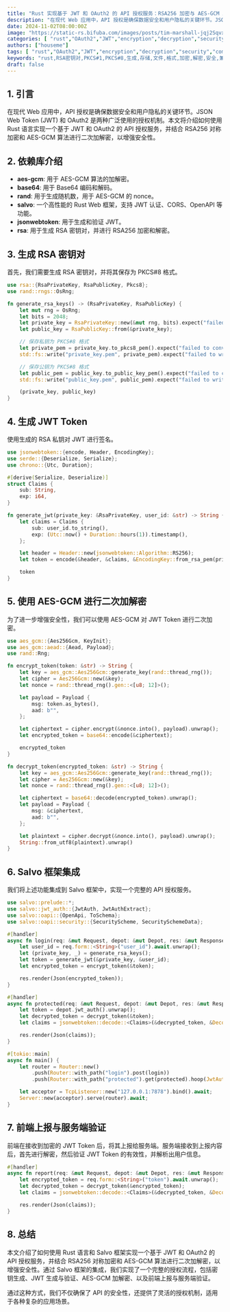 ```yaml
---
title: "Rust 实现基于 JWT 和 OAuth2 的 API 授权服务：RSA256 加密与 AES-GCM 二次加解密"
description: "在现代 Web 应用中，API 授权是确保数据安全和用户隐私的关键环节。JSON Web Token (JWT) 和 OAuth2 是两种广泛使用的授权机制。本文将介绍如何使用 Rust 语言实现一个基于 JWT 和 OAuth2 的 API 授权服务，并结合 RSA256 对称加密和 AES-GCM 算法进行二次加解密，以增强安全性。"
date: 2024-11-02T08:00:00Z
image: "https://static-rs.bifuba.com/images/posts/tim-marshall-jqj2SqvxMVY-unsplash.jpg"
categories: [ "rust","OAuth2","JWT","encryption","decryption","security","compatibility","AES-GCM","实战指南"]
authors: ["houseme"]
tags: [ "rust","OAuth2","JWT","encryption","decryption","security","compatibility","AES-GCM","实战指南","身份验证","授权","安全","Salvo","JSON Web Token","RSA256"]
keywords: "rust,RSA密钥对,PKCS#1,PKCS#8,生成,存储,文件,格式,加密,解密,安全,兼容性,practical guide,实战指南"
draft: false
---
```


## 1. 引言

在现代 Web 应用中，API 授权是确保数据安全和用户隐私的关键环节。JSON Web Token (JWT) 和 OAuth2 是两种广泛使用的授权机制。本文将介绍如何使用 Rust 语言实现一个基于 JWT 和 OAuth2 的 API 授权服务，并结合 RSA256 对称加密和 AES-GCM 算法进行二次加解密，以增强安全性。

## 2. 依赖库介绍

- **aes-gcm**: 用于 AES-GCM 算法的加解密。
- **base64**: 用于 Base64 编码和解码。
- **rand**: 用于生成随机数，用于 AES-GCM 的 nonce。
- **salvo**: 一个高性能的 Rust Web 框架，支持 JWT 认证、CORS、OpenAPI 等功能。
- **jsonwebtoken**: 用于生成和验证 JWT。
- **rsa**: 用于生成 RSA 密钥对，并进行 RSA256 加密和解密。

## 3. 生成 RSA 密钥对

首先，我们需要生成 RSA 密钥对，并将其保存为 PKCS#8 格式。

```rust
use rsa::{RsaPrivateKey, RsaPublicKey, Pkcs8};
use rand::rngs::OsRng;

fn generate_rsa_keys() -> (RsaPrivateKey, RsaPublicKey) {
    let mut rng = OsRng;
    let bits = 2048;
    let private_key = RsaPrivateKey::new(&mut rng, bits).expect("failed to generate private key");
    let public_key = RsaPublicKey::from(&private_key);

    // 保存私钥为 PKCS#8 格式
    let private_pem = private_key.to_pkcs8_pem().expect("failed to convert private key to PEM");
    std::fs::write("private_key.pem", private_pem).expect("failed to write private key to file");

    // 保存公钥为 PKCS#8 格式
    let public_pem = public_key.to_public_key_pem().expect("failed to convert public key to PEM");
    std::fs::write("public_key.pem", public_pem).expect("failed to write public key to file");

    (private_key, public_key)
}
```

## 4. 生成 JWT Token

使用生成的 RSA 私钥对 JWT 进行签名。

```rust
use jsonwebtoken::{encode, Header, EncodingKey};
use serde::{Deserialize, Serialize};
use chrono::{Utc, Duration};

#[derive(Serialize, Deserialize)]
struct Claims {
    sub: String,
    exp: i64,
}

fn generate_jwt(private_key: &RsaPrivateKey, user_id: &str) -> String {
    let claims = Claims {
        sub: user_id.to_string(),
        exp: (Utc::now() + Duration::hours(1)).timestamp(),
    };

    let header = Header::new(jsonwebtoken::Algorithm::RS256);
    let token = encode(&header, &claims, &EncodingKey::from_rsa_pem(private_key.to_pkcs8_pem().unwrap().as_bytes()).unwrap()).unwrap();

    token
}
```

## 5. 使用 AES-GCM 进行二次加解密

为了进一步增强安全性，我们可以使用 AES-GCM 对 JWT Token 进行二次加密。

```rust
use aes_gcm::{Aes256Gcm, KeyInit};
use aes_gcm::aead::{Aead, Payload};
use rand::Rng;

fn encrypt_token(token: &str) -> String {
    let key = aes_gcm::Aes256Gcm::generate_key(rand::thread_rng());
    let cipher = Aes256Gcm::new(&key);
    let nonce = rand::thread_rng().gen::<[u8; 12]>();

    let payload = Payload {
        msg: token.as_bytes(),
        aad: b"",
    };

    let ciphertext = cipher.encrypt(&nonce.into(), payload).unwrap();
    let encrypted_token = base64::encode(&ciphertext);

    encrypted_token
}

fn decrypt_token(encrypted_token: &str) -> String {
    let key = aes_gcm::Aes256Gcm::generate_key(rand::thread_rng());
    let cipher = Aes256Gcm::new(&key);
    let nonce = rand::thread_rng().gen::<[u8; 12]>();

    let ciphertext = base64::decode(encrypted_token).unwrap();
    let payload = Payload {
        msg: &ciphertext,
        aad: b"",
    };

    let plaintext = cipher.decrypt(&nonce.into(), payload).unwrap();
    String::from_utf8(plaintext).unwrap()
}
```

## 6. Salvo 框架集成

我们将上述功能集成到 Salvo 框架中，实现一个完整的 API 授权服务。

```rust
use salvo::prelude::*;
use salvo::jwt_auth::{JwtAuth, JwtAuthExtract};
use salvo::oapi::{OpenApi, ToSchema};
use salvo::oapi::security::{SecurityScheme, SecuritySchemeData};

#[handler]
async fn login(req: &mut Request, depot: &mut Depot, res: &mut Response) {
    let user_id = req.form::<String>("user_id").await.unwrap();
    let (private_key, _) = generate_rsa_keys();
    let token = generate_jwt(&private_key, &user_id);
    let encrypted_token = encrypt_token(&token);

    res.render(Json(encrypted_token));
}

#[handler]
async fn protected(req: &mut Request, depot: &mut Depot, res: &mut Response) {
    let token = depot.jwt_auth().unwrap();
    let decrypted_token = decrypt_token(&token);
    let claims = jsonwebtoken::decode::<Claims>(&decrypted_token, &DecodingKey::from_rsa_pem(std::fs::read("public_key.pem").unwrap().as_slice()).unwrap(), &Validation::new(jsonwebtoken::Algorithm::RS256)).unwrap().claims;

    res.render(Json(claims));
}

#[tokio::main]
async fn main() {
    let router = Router::new()
        .push(Router::with_path("login").post(login))
        .push(Router::with_path("protected").get(protected).hoop(JwtAuth::new("public_key.pem", jsonwebtoken::Algorithm::RS256)));

    let acceptor = TcpListener::new("127.0.0.1:7878").bind().await;
    Server::new(acceptor).serve(router).await;
}
```

## 7. 前端上报与服务端验证

前端在接收到加密的 JWT Token 后，将其上报给服务端。服务端接收到上报内容后，首先进行解密，然后验证 JWT Token 的有效性，并解析出用户信息。

```rust
#[handler]
async fn report(req: &mut Request, depot: &mut Depot, res: &mut Response) {
    let encrypted_token = req.form::<String>("token").await.unwrap();
    let decrypted_token = decrypt_token(&encrypted_token);
    let claims = jsonwebtoken::decode::<Claims>(&decrypted_token, &DecodingKey::from_rsa_pem(std::fs::read("public_key.pem").unwrap().as_slice()).unwrap(), &Validation::new(jsonwebtoken::Algorithm::RS256)).unwrap().claims;

    res.render(Json(claims));
}
```

## 8. 总结

本文介绍了如何使用 Rust 语言和 Salvo 框架实现一个基于 JWT 和 OAuth2 的 API 授权服务，并结合 RSA256 对称加密和 AES-GCM 算法进行二次加解密，以增强安全性。通过 Salvo 框架的集成，我们实现了一个完整的授权流程，包括密钥生成、JWT 生成与验证、AES-GCM 加解密、以及前端上报与服务端验证。

通过这种方式，我们不仅确保了 API 的安全性，还提供了灵活的授权机制，适用于各种复杂的应用场景。
